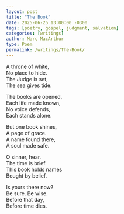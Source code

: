```yaml
---
layout: post
title: "The Book"
date: 2025-06-25 13:00:00 -0300
tags: [poetry, gospel, judgment, salvation]
categories: [writings]
author: Marc MacArthur
type: Poem
permalink: /writings/The-Book/
---
```


A throne of white,  
No place to hide.  
The Judge is set,  
The sea gives tide.  

The books are opened,  
Each life made known,  
No voice defends,  
Each stands alone.  

But one book shines,  
A page of grace.  
A name found there,  
A soul made safe.  

O sinner, hear.  
The time is brief.  
This book holds names  
Bought by belief.  

Is yours there now?  
Be sure. Be wise.  
Before that day,  
Before time dies.
